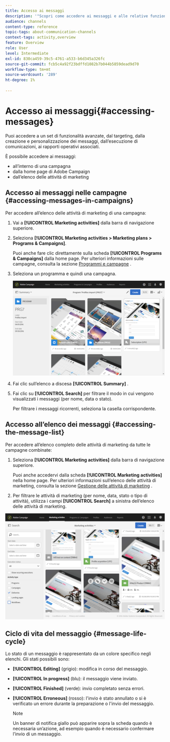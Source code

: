 ```yaml
---
title: Accesso ai messaggi
description: '"Scopri come accedere ai messaggi e alle relative funzionalità avanzate: creazione, targeting, personalizzazione, esecuzione e reporting."'
audience: channels
content-type: reference
topic-tags: about-communication-channels
context-tags: activity,overview
feature: Overview
role: User
level: Intermediate
exl-id: 830ca459-39c5-4761-a533-b6d345a326fc
source-git-commit: fcb5c4a92f23bdffd1082b7b044b5859dead9d70
workflow-type: tm+mt
source-wordcount: '289'
ht-degree: 1%

---
```


# Accesso ai messaggi{#accessing-messages}

Puoi accedere a un set di funzionalità avanzate, dal targeting, dalla creazione e personalizzazione dei messaggi, dall’esecuzione di comunicazioni, ai rapporti operativi associati.

È possibile accedere ai messaggi:

* all’interno di una campagna
* dalla home page di Adobe Campaign
* dall’elenco delle attività di marketing

## Accesso ai messaggi nelle campagne {#accessing-messages-in-campaigns}

Per accedere all’elenco delle attività di marketing di una campagna:

1. Vai a **[!UICONTROL Marketing activities]** dalla barra di navigazione superiore.
1. Seleziona **[!UICONTROL Marketing activities > Marketing plans > Programs & Campaigns]**.

   Puoi anche fare clic direttamente sulla scheda **[!UICONTROL Programs & Campaigns]** dalla home page. Per ulteriori informazioni sulle campagne, consulta la sezione [Programmi e campagne](../../start/using/programs-and-campaigns.md) .

1. Seleziona un programma e quindi una campagna.

   ![](assets/delivery_list_1.png)

1. Fai clic sull’elenco a discesa **[!UICONTROL Summary]** .
1. Fai clic su **[!UICONTROL Search]** per filtrare il modo in cui vengono visualizzati i messaggi (per nome, data o stato).

   Per filtrare i messaggi ricorrenti, seleziona la casella corrispondente.

## Accesso all’elenco dei messaggi {#accessing-the-message-list}

Per accedere all’elenco completo delle attività di marketing da tutte le campagne combinate:

1. Seleziona **[!UICONTROL Marketing activities]** dalla barra di navigazione superiore.

   Puoi anche accedervi dalla scheda **[!UICONTROL Marketing activities]** nella home page. Per ulteriori informazioni sull’elenco delle attività di marketing, consulta la sezione [Gestione delle attività di marketing](../../start/using/marketing-activities.md#creating-a-marketing-activity) .

1. Per filtrare le attività di marketing (per nome, data, stato o tipo di attività), utilizza i campi **[!UICONTROL Search]** a sinistra dell’elenco delle attività di marketing.

![](assets/delivery_list_2.png)

## Ciclo di vita del messaggio {#message-life-cycle}

Lo stato di un messaggio è rappresentato da un colore specifico negli elenchi. Gli stati possibili sono:

* **[!UICONTROL Editing]** (grigio): modifica in corso del messaggio.
* **[!UICONTROL In progress]** (blu): il messaggio viene inviato.
* **[!UICONTROL Finished]** (verde): invio completato senza errori.
* **[!UICONTROL Erroneous]** (rosso): l&#39;invio è stato annullato o si è verificato un errore durante la preparazione o l&#39;invio del messaggio.

   >[!NOTE]
   >
   >Un banner di notifica giallo può apparire sopra la scheda quando è necessaria un’azione, ad esempio quando è necessario confermare l’invio di un messaggio.

